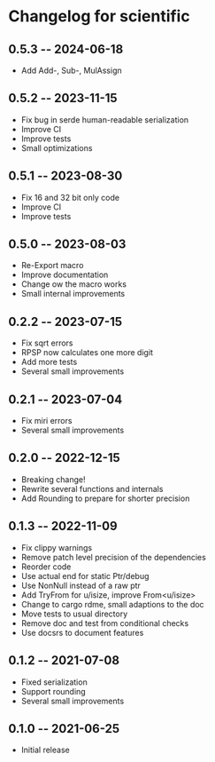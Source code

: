 # Changelog for scientific

## 0.5.3 -- 2024-06-18

* Add Add-, Sub-, MulAssign

## 0.5.2 -- 2023-11-15

* Fix bug in serde human-readable serialization
* Improve CI
* Improve tests
* Small optimizations

## 0.5.1 -- 2023-08-30

* Fix 16 and 32 bit only code
* Improve CI
* Improve tests

## 0.5.0 -- 2023-08-03

* Re-Export macro
* Improve documentation
* Change ow the macro works
* Small internal improvements

## 0.2.2 -- 2023-07-15

* Fix sqrt errors
* RPSP now calculates one more digit
* Add more tests
* Several small improvements

## 0.2.1 -- 2023-07-04

* Fix miri errors
* Several small improvements

## 0.2.0 -- 2022-12-15

* Breaking change!
* Rewrite several functions and internals
* Add Rounding to prepare for shorter precision

## 0.1.3 -- 2022-11-09

* Fix clippy warnings
* Remove patch level precision of the dependencies
* Reorder code
* Use actual end for static Ptr/debug
* Use NonNull instead of a raw ptr
* Add TryFrom for u/isize, improve From<u/isize>
* Change to cargo rdme, small adaptions to the doc
* Move tests to usual directory
* Remove doc and test from conditional checks
* Use docsrs to document features

## 0.1.2 -- 2021-07-08

* Fixed serialization
* Support rounding
* Several small improvements

## 0.1.0 -- 2021-06-25

* Initial release
